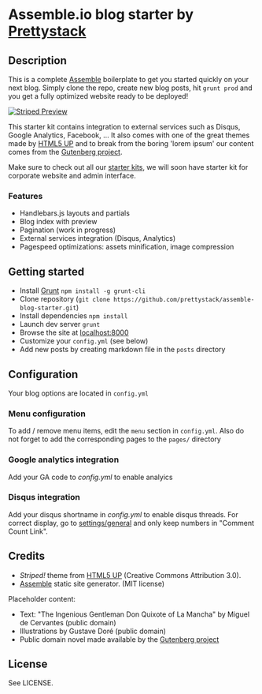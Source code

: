 # Assemble.io blog starter by [Prettystack](http://prettystack.com)

## Description

This is a complete [Assemble](http://assemble.io) boilerplate to get you started quickly on your next blog. Simply clone the repo, create new blog posts, hit `grunt prod` and you get a fully optimized website ready to be deployed!

[![Striped Preview](http://www.prettystack.com/img/ce673ad7.donquiblog.png)](http://prettystack.github.io/jekyll-blog-starter)

This starter kit contains integration to external services such as Disqus, Google Analytics, Facebook, ... It also comes with one of the great themes made by [HTML5 UP](http://html5up.net/) and to break from the boring 'lorem ipsum' our content comes from the [Gutenberg project](http://www.gutenberg.org/).

Make sure to check out all our [starter kits](https://github.com/prettystack/), we will soon have starter kit for corporate website and admin interface.

### Features
* Handlebars.js layouts and partials 
* Blog index with preview
* Pagination (work in progress)
* External services integration (Disqus, Analytics)
* Pagespeed optimizations: assets minification, image compression

## Getting started

* Install [Grunt](http://gruntjs.com/) `npm install -g grunt-cli`
* Clone repository (`git clone https://github.com/prettystack/assemble-blog-starter.git`)
* Install dependencies `npm install`
* Launch dev server `grunt`
* Browse the site at [localhost:8000](http://localhost:8000)
* Customize your `config.yml` (see below)
* Add new posts by creating markdown file in the `posts` directory


## Configuration

Your blog options are located in `config.yml`

### Menu configuration

To add / remove menu items, edit the `menu` section in `config.yml`. Also do not forget to add the corresponding pages to the `pages/` directory

### Google analytics integration

Add your GA code to *config.yml* to enable analyics

### Disqus integration

Add your disqus shortname in *config.yml* to enable disqus threads. For correct display, go to [settings/general](http://disqus.com/admin/settings/general/) and only keep numbers in "Comment Count Link".


## Credits

* *Striped!* theme from [HTML5 UP](http://html5up.net/) (Creative Commons Attribution 3.0).
* [Assemble](http://assemble.io) static site generator. (MIT license)

Placeholder content:

* Text: "The Ingenious Gentleman Don Quixote of La Mancha" by Miguel de Cervantes (public domain)
* Illustrations by Gustave Doré (public domain)
* Public domain novel made available by the [Gutenberg project](http://www.gutenberg.org/)


## License

See LICENSE.

